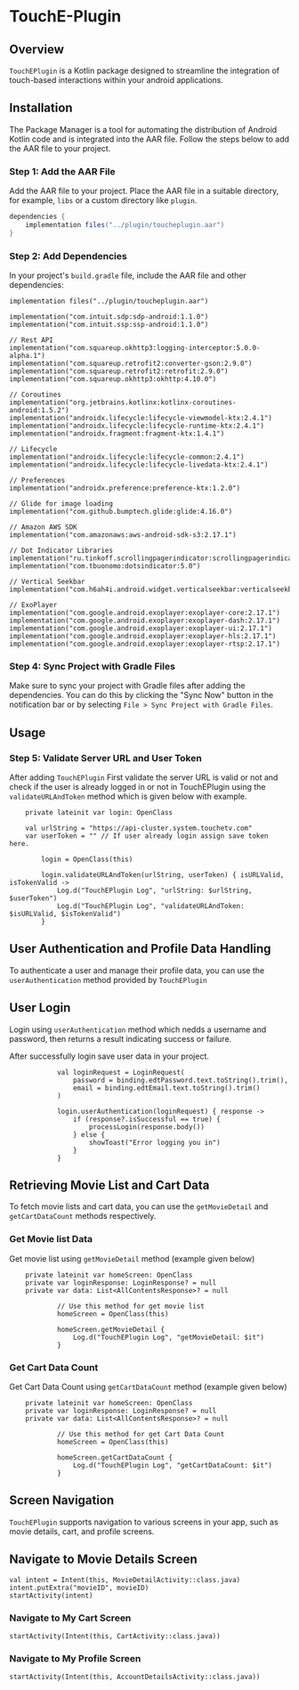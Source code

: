 # TouchE-Plugin

## Overview
`TouchEPlugin` is a Kotlin package designed to streamline the integration of touch-based interactions within your android applications.

## Installation

The Package Manager is a tool for automating the distribution of Android Kotlin code and is integrated into the AAR file. Follow the steps below to add the AAR file to your project.

### Step 1: Add the AAR File

Add the AAR file to your project. Place the AAR file in a suitable directory, for example, `libs` or a custom directory like `plugin`.

```gradle
dependencies {
    implementation files("../plugin/toucheplugin.aar")
}
```

### Step 2: Add Dependencies

In your project's `build.gradle` file, include the AAR file and other dependencies:

    implementation files("../plugin/toucheplugin.aar")
    
    implementation("com.intuit.sdp:sdp-android:1.1.0")
    implementation("com.intuit.ssp:ssp-android:1.1.0")
    
    // Rest API
    implementation("com.squareup.okhttp3:logging-interceptor:5.0.0-alpha.1")
    implementation("com.squareup.retrofit2:converter-gson:2.9.0")
    implementation("com.squareup.retrofit2:retrofit:2.9.0")
    implementation("com.squareup.okhttp3:okhttp:4.10.0")
    
    // Coroutines
    implementation("org.jetbrains.kotlinx:kotlinx-coroutines-android:1.5.2")
    implementation("androidx.lifecycle:lifecycle-viewmodel-ktx:2.4.1")
    implementation("androidx.lifecycle:lifecycle-runtime-ktx:2.4.1")
    implementation("androidx.fragment:fragment-ktx:1.4.1")
    
    // Lifecycle
    implementation("androidx.lifecycle:lifecycle-common:2.4.1")
    implementation("androidx.lifecycle:lifecycle-livedata-ktx:2.4.1")
    
    // Preferences
    implementation("androidx.preference:preference-ktx:1.2.0")
    
    // Glide for image loading
    implementation("com.github.bumptech.glide:glide:4.16.0")
    
    // Amazon AWS SDK
    implementation("com.amazonaws:aws-android-sdk-s3:2.17.1")
    
    // Dot Indicator Libraries
    implementation("ru.tinkoff.scrollingpagerindicator:scrollingpagerindicator:1.0.0")
    implementation("com.tbuonomo:dotsindicator:5.0")
    
    // Vertical Seekbar
    implementation("com.h6ah4i.android.widget.verticalseekbar:verticalseekbar:1.0.0")
    
    // ExoPlayer
    implementation("com.google.android.exoplayer:exoplayer-core:2.17.1")
    implementation("com.google.android.exoplayer:exoplayer-dash:2.17.1")
    implementation("com.google.android.exoplayer:exoplayer-ui:2.17.1")
    implementation("com.google.android.exoplayer:exoplayer-hls:2.17.1")
    implementation("com.google.android.exoplayer:exoplayer-rtsp:2.17.1")


### Step 4: Sync Project with Gradle Files

Make sure to sync your project with Gradle files after adding the dependencies. You can do this by clicking the "Sync Now" button in the notification bar or by selecting `File > Sync Project with Gradle Files`.

## Usage

### Step 5: Validate Server URL and User Token

After adding `TouchEPlugin` First validate the server URL is valid or not and check if the user is already logged in or not in TouchEPlugin using the `validateURLAndToken` method which is given below with example.

```
    private lateinit var login: OpenClass

    val urlString = "https://api-cluster.system.touchetv.com"
    var userToken = "" // If user already login assign save token here.

        login = OpenClass(this)

        login.validateURLAndToken(urlString, userToken) { isURLValid, isTokenValid ->
            Log.d("TouchEPlugin Log", "urlString: $urlString, $userToken")
            Log.d("TouchEPlugin Log", "validateURLAndToken: $isURLValid, $isTokenValid")
        }
```

## User Authentication and Profile Data Handling

To authenticate a user and manage their profile data, you can use the `userAuthentication` method provided by `TouchEPlugin`

## User Login

Login using `userAuthentication` method which nedds a username and password, then returns a result indicating success or failure.

After successfully login save user data in your project.

```
            val loginRequest = LoginRequest(
                password = binding.edtPassword.text.toString().trim(),
                email = binding.edtEmail.text.toString().trim()
            )

            login.userAuthentication(loginRequest) { response ->
                if (response?.isSuccessful == true) {
                    processLogin(response.body())
                } else {
                    showToast("Error logging you in")
                }
            }

```

## Retrieving Movie List and Cart Data

To fetch movie lists and cart data, you can use the `getMovieDetail` and `getCartDataCount` methods respectively.

### Get Movie list Data

Get movie list using `getMovieDetail` method (example given below)

```
    private lateinit var homeScreen: OpenClass
    private var loginResponse: LoginResponse? = null
    private var data: List<AllContentsResponse>? = null

            // Use this method for get movie list
            homeScreen = OpenClass(this)

            homeScreen.getMovieDetail {
                Log.d("TouchEPlugin Log", "getMovieDetail: $it")
            }
```

### Get Cart Data Count

Get Cart Data Count using `getCartDataCount` method (example given below)

```
    private lateinit var homeScreen: OpenClass
    private var loginResponse: LoginResponse? = null
    private var data: List<AllContentsResponse>? = null

            // Use this method for get Cart Data Count
            homeScreen = OpenClass(this)

            homeScreen.getCartDataCount {
                Log.d("TouchEPlugin Log", "getCartDataCount: $it")
            }

```

## Screen Navigation

`TouchEPlugin` supports navigation to various screens in your app, such as movie details, cart, and profile screens.

## Navigate to Movie Details Screen

```
val intent = Intent(this, MovieDetailActivity::class.java)
intent.putExtra("movieID", movieID)
startActivity(intent)
```

### Navigate to My Cart Screen

```
startActivity(Intent(this, CartActivity::class.java))
```

### Navigate to My Profile Screen

```
startActivity(Intent(this, AccountDetailsActivity::class.java))
```

